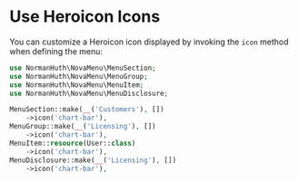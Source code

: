 # Use Heroicon Icons

You can customize a Heroicon icon displayed by invoking the `icon` method when defining the menu:

```php
use NormanHuth\NovaMenu\MenuSection;
use NormanHuth\NovaMenu\MenuGroup;
use NormanHuth\NovaMenu\MenuItem;
use NormanHuth\NovaMenu\MenuDisclosure;

MenuSection::make(__('Customers'), []) 
    ->icon('chart-bar'),
MenuGroup::make(__('Licensing'), [])
    ->icon('chart-bar'),
MenuItem::resource(User::class)
    ->icon('chart-bar'),
MenuDisclosure::make(__('Licensing'), [])
    ->icon('chart-bar'),
```
